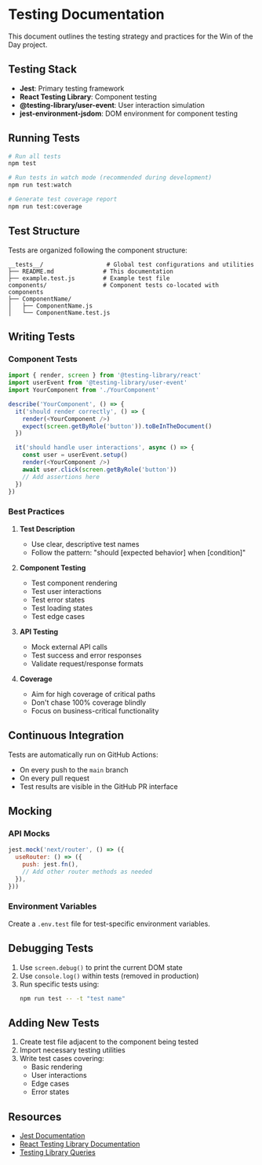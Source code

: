 # Testing Documentation

This document outlines the testing strategy and practices for the Win of the Day project.

## Testing Stack

- **Jest**: Primary testing framework
- **React Testing Library**: Component testing
- **@testing-library/user-event**: User interaction simulation
- **jest-environment-jsdom**: DOM environment for component testing

## Running Tests

```bash
# Run all tests
npm test

# Run tests in watch mode (recommended during development)
npm run test:watch

# Generate test coverage report
npm run test:coverage
```

## Test Structure

Tests are organized following the component structure:

```
__tests__/                  # Global test configurations and utilities
├── README.md              # This documentation
├── example.test.js        # Example test file
components/                # Component tests co-located with components
├── ComponentName/
│   ├── ComponentName.js
│   └── ComponentName.test.js
```

## Writing Tests

### Component Tests

```javascript
import { render, screen } from '@testing-library/react'
import userEvent from '@testing-library/user-event'
import YourComponent from './YourComponent'

describe('YourComponent', () => {
  it('should render correctly', () => {
    render(<YourComponent />)
    expect(screen.getByRole('button')).toBeInTheDocument()
  })

  it('should handle user interactions', async () => {
    const user = userEvent.setup()
    render(<YourComponent />)
    await user.click(screen.getByRole('button'))
    // Add assertions here
  })
})
```

### Best Practices

1. **Test Description**
   - Use clear, descriptive test names
   - Follow the pattern: "should [expected behavior] when [condition]"

2. **Component Testing**
   - Test component rendering
   - Test user interactions
   - Test error states
   - Test loading states
   - Test edge cases

3. **API Testing**
   - Mock external API calls
   - Test success and error responses
   - Validate request/response formats

4. **Coverage**
   - Aim for high coverage of critical paths
   - Don't chase 100% coverage blindly
   - Focus on business-critical functionality

## Continuous Integration

Tests are automatically run on GitHub Actions:
- On every push to the `main` branch
- On every pull request
- Test results are visible in the GitHub PR interface

## Mocking

### API Mocks
```javascript
jest.mock('next/router', () => ({
  useRouter: () => ({
    push: jest.fn(),
    // Add other router methods as needed
  }),
}))
```

### Environment Variables
Create a `.env.test` file for test-specific environment variables.

## Debugging Tests

1. Use `screen.debug()` to print the current DOM state
2. Use `console.log()` within tests (removed in production)
3. Run specific tests using:
   ```bash
   npm run test -- -t "test name"
   ```

## Adding New Tests

1. Create test file adjacent to the component being tested
2. Import necessary testing utilities
3. Write test cases covering:
   - Basic rendering
   - User interactions
   - Edge cases
   - Error states

## Resources

- [Jest Documentation](https://jestjs.io/docs/getting-started)
- [React Testing Library Documentation](https://testing-library.com/docs/react-testing-library/intro/)
- [Testing Library Queries](https://testing-library.com/docs/queries/about)
